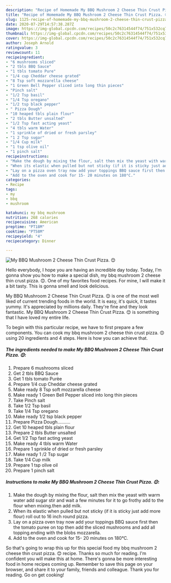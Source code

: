 ```yaml
---
description: "Recipe of Homemade My BBQ Mushroom 2 Cheese Thin Crust Pizza. 😊"
title: "Recipe of Homemade My BBQ Mushroom 2 Cheese Thin Crust Pizza. 😊"
slug: 1125-recipe-of-homemade-my-bbq-mushroom-2-cheese-thin-crust-pizza
date: 2020-07-29T14:57:38.287Z
image: https://img-global.cpcdn.com/recipes/50c2c76314544f74/751x532cq70/my-bbq-mushroom-2-cheese-thin-crust-pizza-😊-recipe-main-photo.jpg
thumbnail: https://img-global.cpcdn.com/recipes/50c2c76314544f74/751x532cq70/my-bbq-mushroom-2-cheese-thin-crust-pizza-😊-recipe-main-photo.jpg
cover: https://img-global.cpcdn.com/recipes/50c2c76314544f74/751x532cq70/my-bbq-mushroom-2-cheese-thin-crust-pizza-😊-recipe-main-photo.jpg
author: Joseph Arnold
ratingvalue: 3
reviewcount: 11
recipeingredient:
- "6 mushrooms sliced"
- "2 tbls BBQ Sauce"
- "1 tbls tomato Pure"
- "1/4 cup Cheddar cheese grated"
- "8 Tsp soft mozzarella cheese"
- "1 Green Bell Pepper sliced into long thin pieces"
- "Pinch salt"
- "1/2 Tsp basil"
- "1/4 Tsp oregano"
- "1/2 tsp black pepper"
- " Pizza Dough"
- "10 heaped tbls plain flour"
- "2 tbls Butter unsalted"
- "1/2 Tsp fast acting yeast"
- "4 tbls warm Water"
- "1 sprinkle of dried or fresh parsley"
- "1 2 Tsp sugar"
- "1/4 Cup milk"
- "1 tsp olive oil"
- "1 pinch salt"
recipeinstructions:
- "Make the dough by mixing the flour, salt then mix the yeast with warm water add sugar stir and wait a few minutes for it to go frothy add to the flour when mixing.then add milk."
- "When its elastic when pulled but not sticky (if it is sticky just add more flour) roll out to 16 inch round pizza."
- "Lay on a pizza oven tray now add your toppings BBQ sauce first then the tomato puree on top then add the sliced mushrooms and add all topping.ending with the blobs mozzarella."
- "Add to the oven and cook for 15- 20 minutes on 180°C."
categories:
- Recipe
tags:
- my
- bbq
- mushroom

katakunci: my bbq mushroom 
nutrition: 268 calories
recipecuisine: American
preptime: "PT18M"
cooktime: "PT58M"
recipeyield: "4"
recipecategory: Dinner

---
```



![My BBQ Mushroom 2 Cheese Thin Crust Pizza. 😊](https://img-global.cpcdn.com/recipes/50c2c76314544f74/751x532cq70/my-bbq-mushroom-2-cheese-thin-crust-pizza-😊-recipe-main-photo.jpg)

Hello everybody, I hope you are having an incredible day today. Today, I'm gonna show you how to make a special dish, my bbq mushroom 2 cheese thin crust pizza. 😊. One of my favorites food recipes. For mine, I will make it a bit tasty. This is gonna smell and look delicious.



My BBQ Mushroom 2 Cheese Thin Crust Pizza. 😊 is one of the most well liked of current trending foods in the world. It is easy, it's quick, it tastes yummy. It's appreciated by millions daily. They're fine and they look fantastic. My BBQ Mushroom 2 Cheese Thin Crust Pizza. 😊 is something that I have loved my entire life.


To begin with this particular recipe, we have to first prepare a few components. You can cook my bbq mushroom 2 cheese thin crust pizza. 😊 using 20 ingredients and 4 steps. Here is how you can achieve that.

<!--inarticleads1-->

##### The ingredients needed to make My BBQ Mushroom 2 Cheese Thin Crust Pizza. 😊:

1. Prepare 6 mushrooms sliced
1. Get 2 tbls BBQ Sauce
1. Get 1 tbls tomato Purèe
1. Prepare 1/4 cup Cheddar cheese grated
1. Make ready 8 Tsp soft mozzarella cheese
1. Make ready 1 Green Bell Pepper sliced into long thin pieces
1. Take Pinch salt
1. Take 1/2 Tsp basil
1. Take 1/4 Tsp oregano
1. Make ready 1/2 tsp black pepper
1. Prepare  Pizza Dough..........
1. Get 10 heaped tbls plain flour
1. Prepare 2 tbls Butter unsalted
1. Get 1/2 Tsp fast acting yeast
1. Make ready 4 tbls warm Water
1. Prepare 1 sprinkle of dried or fresh parsley
1. Make ready 1 /2 Tsp sugar
1. Take 1/4 Cup milk
1. Prepare 1 tsp olive oil
1. Prepare 1 pinch salt




<!--inarticleads2-->

##### Instructions to make My BBQ Mushroom 2 Cheese Thin Crust Pizza. 😊:

1. Make the dough by mixing the flour, salt then mix the yeast with warm water add sugar stir and wait a few minutes for it to go frothy add to the flour when mixing.then add milk.
1. When its elastic when pulled but not sticky (if it is sticky just add more flour) roll out to 16 inch round pizza.
1. Lay on a pizza oven tray now add your toppings BBQ sauce first then the tomato puree on top then add the sliced mushrooms and add all topping.ending with the blobs mozzarella.
1. Add to the oven and cook for 15- 20 minutes on 180°C.




So that's going to wrap this up for this special food my bbq mushroom 2 cheese thin crust pizza. 😊 recipe. Thanks so much for reading. I'm confident you will make this at home. There's gonna be more interesting food in home recipes coming up. Remember to save this page on your browser, and share it to your family, friends and colleague. Thank you for reading. Go on get cooking!
